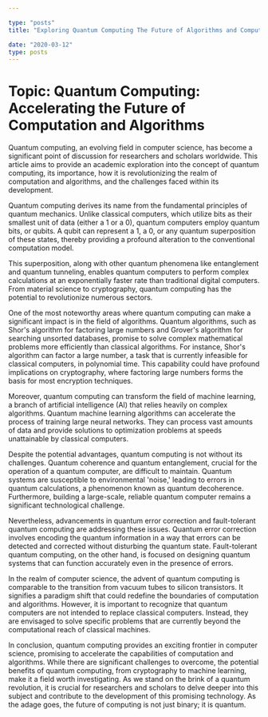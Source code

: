 ```yaml
---

type: "posts"
title: "Exploring Quantum Computing The Future of Algorithms and Computation"

date: "2020-03-12"
type: posts
---
```



# Topic: Quantum Computing: Accelerating the Future of Computation and Algorithms

Quantum computing, an evolving field in computer science, has become a significant point of discussion for researchers and scholars worldwide. This article aims to provide an academic exploration into the concept of quantum computing, its importance, how it is revolutionizing the realm of computation and algorithms, and the challenges faced within its development.

Quantum computing derives its name from the fundamental principles of quantum mechanics. Unlike classical computers, which utilize bits as their smallest unit of data (either a 1 or a 0), quantum computers employ quantum bits, or qubits. A qubit can represent a 1, a 0, or any quantum superposition of these states, thereby providing a profound alteration to the conventional computation model.

This superposition, along with other quantum phenomena like entanglement and quantum tunneling, enables quantum computers to perform complex calculations at an exponentially faster rate than traditional digital computers. From material science to cryptography, quantum computing has the potential to revolutionize numerous sectors.

One of the most noteworthy areas where quantum computing can make a significant impact is in the field of algorithms. Quantum algorithms, such as Shor's algorithm for factoring large numbers and Grover's algorithm for searching unsorted databases, promise to solve complex mathematical problems more efficiently than classical algorithms. For instance, Shor's algorithm can factor a large number, a task that is currently infeasible for classical computers, in polynomial time. This capability could have profound implications on cryptography, where factoring large numbers forms the basis for most encryption techniques.

Moreover, quantum computing can transform the field of machine learning, a branch of artificial intelligence (AI) that relies heavily on complex algorithms. Quantum machine learning algorithms can accelerate the process of training large neural networks. They can process vast amounts of data and provide solutions to optimization problems at speeds unattainable by classical computers.

Despite the potential advantages, quantum computing is not without its challenges. Quantum coherence and quantum entanglement, crucial for the operation of a quantum computer, are difficult to maintain. Quantum systems are susceptible to environmental 'noise,' leading to errors in quantum calculations, a phenomenon known as quantum decoherence. Furthermore, building a large-scale, reliable quantum computer remains a significant technological challenge.

Nevertheless, advancements in quantum error correction and fault-tolerant quantum computing are addressing these issues. Quantum error correction involves encoding the quantum information in a way that errors can be detected and corrected without disturbing the quantum state. Fault-tolerant quantum computing, on the other hand, is focused on designing quantum systems that can function accurately even in the presence of errors.

In the realm of computer science, the advent of quantum computing is comparable to the transition from vacuum tubes to silicon transistors. It signifies a paradigm shift that could redefine the boundaries of computation and algorithms. However, it is important to recognize that quantum computers are not intended to replace classical computers. Instead, they are envisaged to solve specific problems that are currently beyond the computational reach of classical machines.

In conclusion, quantum computing provides an exciting frontier in computer science, promising to accelerate the capabilities of computation and algorithms. While there are significant challenges to overcome, the potential benefits of quantum computing, from cryptography to machine learning, make it a field worth investigating. As we stand on the brink of a quantum revolution, it is crucial for researchers and scholars to delve deeper into this subject and contribute to the development of this promising technology. As the adage goes, the future of computing is not just binary; it is quantum.

